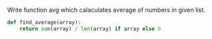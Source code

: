Write function avg which calaculates average of numbers in given list.
```py
def find_average(array):
    return sum(array) / len(array) if array else 0
```

